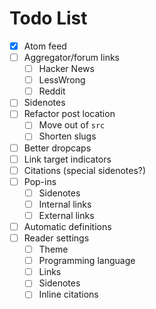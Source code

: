 # Todo List

- [X] Atom feed
- [ ] Aggregator/forum links
  - [ ] Hacker News
  - [ ] LessWrong
  - [ ] Reddit
- [ ] Sidenotes
- [ ] Refactor post location
  - [ ] Move out of `src`
  - [ ] Shorten slugs
- [ ] Better dropcaps
- [ ] Link target indicators
- [ ] Citations (special sidenotes?)
- [ ] Pop-ins
  - [ ] Sidenotes
  - [ ] Internal links
  - [ ] External links
- [ ] Automatic definitions
- [ ] Reader settings
  - [ ] Theme
  - [ ] Programming language
  - [ ] Links
  - [ ] Sidenotes
  - [ ] Inline citations
